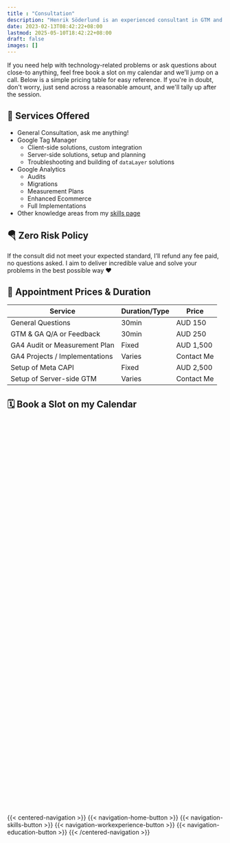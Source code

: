 ```yaml
---
title : "Consultation"
description: "Henrik Söderlund is an experienced consultant in GTM and GA4. Get expert advice on tag management and digital analytics."
date: 2023-02-13T08:42:22+08:00
lastmod: 2025-05-10T18:42:22+08:00
draft: false
images: []
---
```


If you need help with technology-related problems or ask questions about close-to anything, feel free book a slot on my calendar and we’ll jump on a call. Below is a simple pricing table for easy reference. If you're in doubt, don't worry, just send across a reasonable amount, and we'll tally up after the session.

## 📃 Services Offered

- General Consultation, ask me anything!
- Google Tag Manager
  - Client-side solutions, custom integration
  - Server-side solutions, setup and planning
  - Troubleshooting and building of `dataLayer` solutions
- Google Analytics
  - Audits
  - Migrations
  - Measurement Plans
  - Enhanced Ecommerce
  - Full Implementations
- Other knowledge areas from my [skills page](/skills/)

## 🪂 Zero Risk Policy

If the consult did not meet your expected standard, I’ll refund any fee paid, no questions asked. I aim to deliver incredible value and solve your problems in the best possible way ❤️

## 🎫 Appointment Prices & Duration

| Service                           | Duration/Type | Price            |
| ----------------------------------| ------------- | ---------------- |
| General Questions                 | 30min         | AUD 150          |
| GTM & GA Q/A or Feedback          | 30min         | AUD 250          |
| GA4 Audit or Measurement Plan     | Fixed         | AUD 1,500        |
| GA4 Projects / Implementations    | Varies        | Contact Me       |
| Setup of Meta CAPI                | Fixed         | AUD 2,500        |
| Setup of Server-side GTM          | Varies        | Contact Me       |

## 🗓️ Book a Slot on my Calendar

<!-- Calendly inline widget begin -->
<div class="calendly-inline-widget" data-url="https://calendly.com/henriksoederlund" style="min-width:100%;height:900px;"></div>
<script type="text/javascript" src="https://assets.calendly.com/assets/external/widget.js" async></script>
<!-- Calendly inline widget end -->

{{< centered-navigation >}}
    {{< navigation-home-button >}}
    {{< navigation-skills-button >}}
    {{< navigation-workexperience-button >}}
    {{< navigation-education-button >}}
{{< /centered-navigation >}}